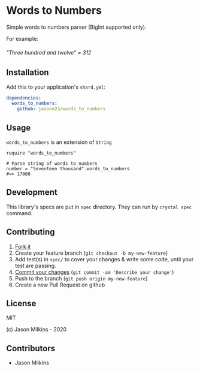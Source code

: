 # Words to Numbers

Simple words to numbers parser (BigInt supported only).

For example:

###### "Three hundred and twelve" = 312

## Installation

Add this to your application's `shard.yml`:

```yaml
dependencies:
  words_to_numbers:
    github: jasonm23/words_to_numbers
```

## Usage

`words_to_numbers` is an extension of `String`

```crystal
require "words_to_numbers"

# Parse string of words to numbers
number = "Seventeen thousand".words_to_numbers
#=> 17000
```

## Development

This library's specs are put in `spec` directory.
They can run by `crystal spec` command.

## Contributing

1. [Fork it](https://github.com/jasonm23/words_to_numbers/fork)
1. Create your feature branch (`git checkout -b my-new-feature`)
1. Add test(s) in `spec/` to cover your changes & write some code, until your test are passing.
1. [Commit your changes](https://chris.beams.io/posts/git-commit/) (`git commit -am 'Describe your change'`)
1. Push to the branch (`git push origin my-new-feature`)
1. Create a new Pull Request on github

## License

MIT

(c) Jason Milkins - 2020

## Contributors

- Jason Milkins

